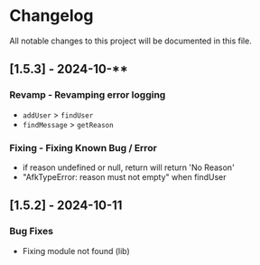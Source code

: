 # Changelog

All notable changes to this project will be documented in this file.

## [1.5.3] - 2024-10-**

### Revamp - Revamping error logging

- `addUser` > `findUser`
- `findMessage` > `getReason`

### Fixing - Fixing Known Bug / Error

- if reason undefined or null, return will return 'No Reason'
- "AfkTypeError: reason must not empty" when findUser

## [1.5.2] - 2024-10-11

### Bug Fixes

- Fixing module not found (lib)